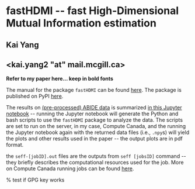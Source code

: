 # fastHDMI -- fast High-Dimensional Mutual Information estimation
## Kai Yang
## <kai.yang2 "at" mail.mcgill.ca>

**Refer to my paper here... keep in bold fonts**

The manual for the package `fastHDMI` can be found [here](/fastHDMI/README.md). The package is published on PyPI [here](https://pypi.org/project/fastHDMI/).

The results on [(pre-processed) ABIDE data](http://preprocessed-connectomes-project.org/abide/) is summarized [in this Jupyter notebook](/paper/ABIDE_data_analysis/ABIDE_analysis.ipynb) -- running the Jupyter notebook will generate the Python and bash scripts to use the `fastHDMI` package to analyze the data. The scripts are set to run on the server, in my case, Compute Canada, and the running the Jupyter notebook again with the returned data files (i.e., `.npy`s) will yield the plots and other results used in the paper -- the output plots are in pdf format.

the `seff-[jobID].out` files are the outputs from `seff [jobsID]` command -- they briefly describes the computational resources used for the job. More on Compute Canada running jobs can be found [here](https://docs.alliancecan.ca/wiki/Running_jobs).

% test if GPG key works